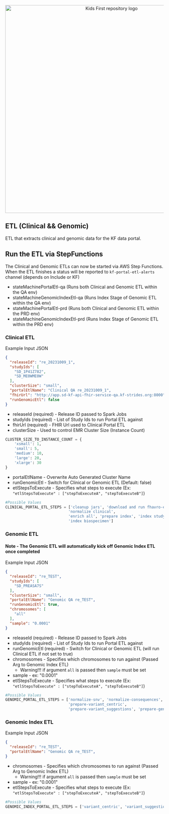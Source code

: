 <p align="center">
  <img src="docs/kids_first_logo.svg" alt="Kids First repository logo" width="660px" />
</p>

## ETL (Clinical && Genomic)

ETL that extracts clinical and genomic data for the KF data portal.

## Run the ETL via StepFunctions

The Clinical and Genomic ETLs can now be started via AWS Step Functions. When the ETL finishes a status will be reported 
to `kf-portal-etl-alerts` channel (depends on Include or KF)

* stateMachinePortalEtl-qa (Runs both Clinical and Genomic ETL within the QA env)
* stateMachineGenomicIndexEtl-qa (Runs Index Stage of Genomic ETL within the QA env)
* stateMachinePortalEtl-prd (Runs both Clinical and Genomic ETL within the PRD env)
* stateMachineGenomicIndexEtl-prd (Runs Index Stage of Genomic ETL within the PRD env)

### Clinical ETL
Example Input JSON
```json
{
  "releaseId": "re_20231009_1",
  "studyIds": [
    "SD_1P41Z782",
    "SD_ME0WME0W"
  ],
  "clusterSize": "small",
  "portalEtlName": "Clinical QA re_20231009_1",
  "fhirUrl": "http://app.sd-kf-api-fhir-service-qa.kf-strides.org:8000",
  "runGenomicEtl": false
}
```
* releaseId (required) - Release ID passed to Spark Jobs
* studyIds (required)  - List of Study Ids to run Portal ETL against
* fhirUrl (required) - FHIR Url used to Clinical Portal ETL
* clusterSize - Used to control EMR Cluster Size (Instance Count)
```python
CLUSTER_SIZE_TO_INSTANCE_COUNT = {
    'xsmall': 1,
    'small': 5,
    'medium': 10,
    'large': 20,
    'xlarge': 30
}
```
* portalEtlName - Overwrite Auto Generated Cluster Name
* runGenomicEtl - Switch for Clinical or Genomic ETL (Default: false)
* etlStepsToExecute - Specifies what steps to execute (Ex: `"etlStepsToExecute" : ["stepToExecuteA", "stepToExecuteB"]`)
```python
#Possible Values
CLINICAL_PORTAL_ETL_STEPS = ['cleanup jars', 'download and run fhavro-export', 'normalize dataservice',
                            'normalize clinical',
                            'enrich all', 'prepare index', 'index study', 'index participant', 'index file',
                            'index biospecimen']
```

### Genomic ETL
#### Note - The Genomic ETL will automatically kick off Genomic Index ETL once completed 
Example Input JSON
```json
{
  "releaseId": "re_TEST",
  "studyIds": [
    "SD_PREASA7S"
  ],
  "clusterSize": "small",
  "portalEtlName": "Genomic QA re_TEST",
  "runGenomicEtl": true,
  "chromosomes": [
    "all"
  ],
  "sample": "0.0001"
}
```
* releaseId (required) - Release ID passed to Spark Jobs
* studyIds (required)  - List of Study Ids to run Portal ETL against
* runGenomicEtl (required) - Switch for Clinical or Genomic ETL (will run Clinical ETL if not set to true)
* chromosomes - Specifies which chromosomes to run against (Passed Arg to Genomic Index ETL)
  * Warning!!! if argument `all` is passed then `sample` must be set
* sample - ex: "0.0001"
* etlStepsToExecute - Specifies what steps to execute (Ex: `"etlStepsToExecute" : ["stepToExecuteA", "stepToExecuteB"]`)
```python
#Possible Values
GENOMIC_PORTAL_ETL_STEPS = ['normalize-snv', 'normalize-consequences', 'enrich-variant', 'enrich-consequences',
                            'prepare-variant_centric',
                            'prepare-variant_suggestions', 'prepare-gene_centric', 'prepare-gene_suggestions']
```

### Genomic Index ETL
Example Input JSON
```json
{
  "releaseId": "re_TEST",
  "portalEtlName": "Genomic QA re_TEST",
}
```
* chromosomes - Specifies which chromosomes to run against (Passed Arg to Genomic Index ETL)
    * Warning!!! if argument `all` is passed then `sample` must be set
* sample - ex: "0.0001"
* etlStepsToExecute - Specifies what steps to execute (Ex: `"etlStepsToExecute" : ["stepToExecuteA", "stepToExecuteB"]`)
```python
#Possible Values
GENOMIC_INDEX_PORTAL_ETL_STEPS = ['variant_centric', 'variant_suggestions', 'gene_centric', 'gene_suggestions']
```
